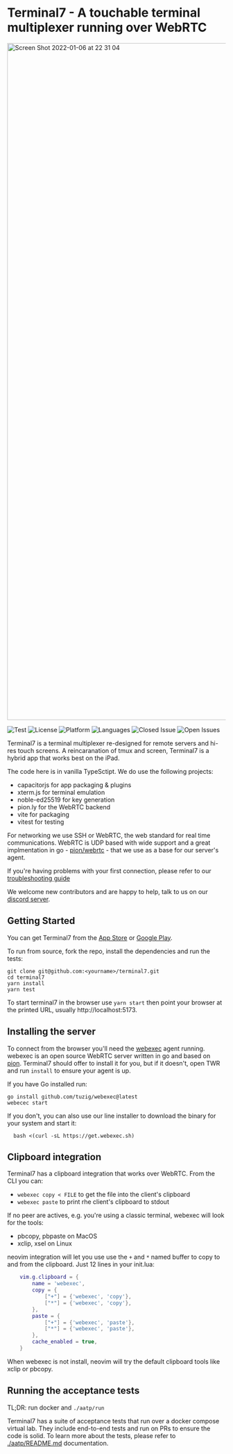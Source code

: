 # Terminal7 - A touchable terminal multiplexer running over WebRTC

<img width="1559" alt="Screen Shot 2022-01-06 at 22 31 04"
src="https://user-images.githubusercontent.com/36852/148447779-959c7c92-d542-4737-9161-bfe009dc746a.png">  

![Test](https://github.com/tuzig/terminal7/actions/workflows/validate.yml/badge.svg)
![License](https://img.shields.io/badge/license-GPL-green)
![Platform](https://img.shields.io/badge/platform-web-blue)
![Languages](https://img.shields.io/github/languages/top/tuzig/terminal7)
![Closed
Issue](https://img.shields.io/github/issues-closed/tuzig/terminal7?color=A0A0A0)
![Open Issues](https://img.shields.io/github/issues/tuzig/terminal7)

Terminal7 is a terminal multiplexer re-designed for remote servers and 
hi-res touch screens. A reincaranation of tmux and screen, Terminal7 is a hybrid
app that works best on the iPad.

The code here is in vanilla TypeSctipt. We do use the following projects:

- capacitorjs for app packaging & plugins
- xterm.js for terminal emulation
- noble-ed25519 for key generation
- pion.ly for the WebRTC backend
- vite for packaging
- vitest for testing

For networking we use SSH or WebRTC, the web standard for real time
communications. WebRTC is UDP based with wide support and a great
implmentation in go - [pion/webrtc](https://github.com/pion/webrtc) -
that we use as a base for our server's agent.

If you're having problems with your first connection, please refer to our 
[troubleshooting guide](https://github.com/tuzig/terminal7/blob/master/docs/troubleshooting.md)

We welcome new contributors and are happy to help, talk to us on our
[discord server](https://discord.com/invite/rDBj8k4tUE).

## Getting Started
You can get Terminal7 from the [App Store](https://apps.apple.com/us/app/terminal7/id1581440136) or [Google Play](https://play.google.com/store/apps/details?id=io.terminal7.app).

To run from source, fork the repo, install the dependencies and run the tests:

```console
git clone git@github.com:<yourname>/terminal7.git
cd terminal7
yarn install
yarn test
```
To start terminal7 in the browser use `yarn start` 
then point your browser at the printed URL, usually http://localhost:5173.

## Installing the server

To connect from the browser you'll need the [webexec](https://github.com/tuzig/webexec) agent running.
webexec is an
open source WebRTC server written in go and based on [pion](https://pion.ly).
Terminal7 should offer to install it for you, but if it doesn't,
open TWR and run `install` to ensure your agent is up.

If you have Go installed run:

```console
go install github.com/tuzig/webexec@latest
webecec start
```

If you don't, you can also use our line installer to download the binary for your system and start it:

```console
  bash <(curl -sL https://get.webexec.sh)
```

## Clipboard integration

Terminal7 has a clipboard integration that works over WebRTC.
From the CLI you can:

- `webexec copy < FILE` to get the file into the client's clipboard
- `webexec paste` to print rhe client's clipboard to stdout

If no peer are actives, e.g. you're using a classic terminal, webexec will look for the tools:

- pbcopy, pbpaste on MacOS
- xclip, xsel on Linux

neovim integration will let you use use the `+` and `*` named buffer 
to copy to and from the clipboard. Just 12 lines in your init.lua:

```lua
    vim.g.clipboard = {
        name = 'webexec',
        copy = {
            ["+"] = {'webexec', 'copy'},
            ["*"] = {'webexec', 'copy'},
        },
        paste = {
            ["+"] = {'webexec', 'paste'},
            ["*"] = {'webexec', 'paste'},
        },
        cache_enabled = true,
    }
```

When webexec is not install, neovim will try the default clipboard tools like xclip or pbcopy.

## Running the acceptance tests

 TL;DR: run docker and `./aatp/run` 

Terminal7 has a suite of acceptance tests that run over a docker compose virtual lab.
They include end-to-end tests and run on PRs to ensure the code is solid.
To learn more about the tests, please refer to [./aatp/README.md](./aatp/README.md) documentation.
